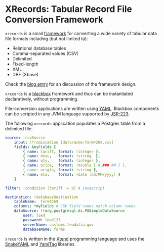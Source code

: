 # XRecords: Tabular Record File Conversion Framework #

```xrecords``` is a small [framework](http://en.wikipedia.org/wiki/Software_framework)
for converting a wide variety of tabular data file formats including (but not
limited to):

- Relational database tables
- Comma-separated values (CSV)
- Delimited
- Fixed-length
- XML
- DBF (Xbase)

Check the [blog entry](http://blog.xrrocha.net/2014/08/building-object-oriented-frameworks.html)
for an discussion of the framework design. 

```xrecords``` is a [blackbox](http://en.wikipedia.org/wiki/Extensibility#Black-Box_Extensibility)
framework and thus can be instantiated declaratively, without programming.

File-conversion applications are written using
[YAML](http://en.wikipedia.org/wiki/YAML). Blackbox components can be scripted
in any JVM language supported by
[JSR-223](https://jcp.org/en/jsr/detail?id=223).

The following ```xrecords``` application populates a Postgres table from a
delimited file:

```yaml
source: !csvSource
    input: !fromLocation [data/acme-form4269.csv]
    fields: &myFields [
        { name: tariff, format: !integer },
        { name: desc,   format: !string  },
        { name: qty,    format: !integer },
        { name: price,  format: !double ['#,###.##'] },
        { name: origin, format: !string },
        { name: eta,    format: !date [dd/MM/yyyy] }
    ]

filter: !condition [tariff != 0] # javascript

destination: !databaseDestination
    tableName:  form4269
    columns: *myFields # CSV field names match column names
    dataSource: !!org.postgresql.ds.PGSimpleDataSource
        user: load
        password: load123
        serverName: customs.feudalia.gov
        databaseName: forms
```

```xrecords``` is written in the [Xtend](http://www.eclipse.org/xtend)
programming language and uses the [SnakeYAML](https://code.google.com/p/snakeyaml/)
and [YamlTag](https://github.com/xrrocha/yamltag) libraries.

